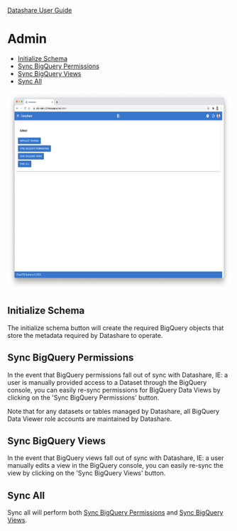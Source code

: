 [Datashare User Guide](./README.md)

# Admin
* [Initialize Schema](#initialize_schema)
* [Sync BigQuery Permissions](#sync_bq_permissions)
* [Sync BigQuery Views](#sync_bq_views)
* [Sync All](#sync_all)

<p align="center">
  <img src="./assets/admin_ui.png" alt="Admin UI" height="450"/>
</p>

## <a name="initialize_schema">Initialize Schema</a>
The initialize schema button will create the required BigQuery objects that store the metadata required by Datashare to operate.

## <a name="sync_bq_permissions">Sync BigQuery Permissions</a>
In the event that BigQuery permissions fall out of sync with Datashare, IE: a user is manually provided access to a Dataset through the BigQuery console, you can easily re-sync permissions for BigQuery Data Views by clicking on the 'Sync BigQuery Permissions' button.

Note that for any datasets or tables managed by Datashare, all BigQuery Data Viewer role accounts are maintained by Datashare.

## <a name="sync_bq_views">Sync BigQuery Views</a>
In the event that BigQuery views fall out of sync with Datashare, IE: a  user manually edits a view in the BigQuery console, you can easily re-sync the view by clicking on the 'Sync BigQuery Views' button.

## <a name="sync_all">Sync All</a>
Sync all will perform both [Sync BigQuery Permissions](#sync_bq_permissions) and [Sync BigQuery Views](#sync_bq_views).